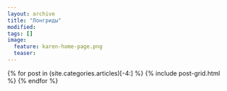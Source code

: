 ```yaml
---
layout: archive
title: "Лонгриды"
modified:
tags: []
image:
  feature: karen-home-page.png
  teaser:
---
```


<div class="tiles">
{% for post in (site.categories.articles)[-4:] %}
  {% include post-grid.html %}
{% endfor %}
</div><!-- /.tiles -->
